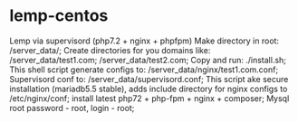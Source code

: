 # lemp-centos
Lemp via supervisord (php7.2 + nginx + phpfpm)
Make directory in root: /server_data/; 
Create directories for you domains like: /server_data/test1.com; /server_data/test2.com;
Copy and run: ./install.sh;
This shell script generate configs to: /server_data/nginx/test1.com.conf; 
Supervisord conf to: /server_data/supervisord.conf;
This script ake secure installation (mariadb5.5 stable), adds include directory for nginx configs to /etc/nginx/conf; install latest php72 + php-fpm + nginx + composer; Mysql root password - root, login - root; 
